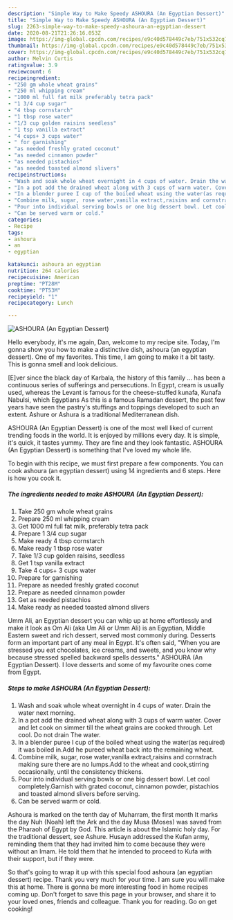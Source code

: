 ```yaml
---
description: "Simple Way to Make Speedy ASHOURA (An Egyptian Dessert)"
title: "Simple Way to Make Speedy ASHOURA (An Egyptian Dessert)"
slug: 2263-simple-way-to-make-speedy-ashoura-an-egyptian-dessert
date: 2020-08-21T21:26:16.053Z
image: https://img-global.cpcdn.com/recipes/e9c40d578449c7eb/751x532cq70/ashoura-an-egyptian-dessert-recipe-main-photo.jpg
thumbnail: https://img-global.cpcdn.com/recipes/e9c40d578449c7eb/751x532cq70/ashoura-an-egyptian-dessert-recipe-main-photo.jpg
cover: https://img-global.cpcdn.com/recipes/e9c40d578449c7eb/751x532cq70/ashoura-an-egyptian-dessert-recipe-main-photo.jpg
author: Melvin Curtis
ratingvalue: 3.9
reviewcount: 6
recipeingredient:
- "250 gm whole wheat grains"
- "250 ml whipping cream"
- "1000 ml full fat milk preferably tetra pack"
- "1 3/4 cup sugar"
- "4 tbsp cornstarch"
- "1 tbsp rose water"
- "1/3 cup golden raisins seedless"
- "1 tsp vanilla extract"
- "4 cups+ 3 cups water"
- " for garnishing"
- "as needed freshly grated coconut"
- "as needed cinnamon powder"
- "as needed pistachios"
- "as needed toasted almond slivers"
recipeinstructions:
- "Wash and soak whole wheat overnight in 4 cups of water. Drain the water next morning."
- "In a pot add the drained wheat along with 3 cups of warm water. Cover and let cook on simmer till the wheat grains are cooked through. Let cool. Do not drain The water."
- "In a blender puree I cup of the boiled wheat using the water(as required) it was boiled in.Add he pureed wheat back into the remaining wheat."
- "Combine milk, sugar, rose water,vanilla extract,raisins and cornstrach making sure there are no lumps.Add to the wheat and cook,stirring occasionally, until the consistency thickens."
- "Pour into individual serving bowls or one big dessert bowl. Let cool completely.Garnish with grated coconut, cinnamon powder, pistachios and toasted almond slivers before serving."
- "Can be served warm or cold."
categories:
- Recipe
tags:
- ashoura
- an
- egyptian

katakunci: ashoura an egyptian 
nutrition: 264 calories
recipecuisine: American
preptime: "PT28M"
cooktime: "PT53M"
recipeyield: "1"
recipecategory: Lunch

---
```



![ASHOURA (An Egyptian Dessert)](https://img-global.cpcdn.com/recipes/e9c40d578449c7eb/751x532cq70/ashoura-an-egyptian-dessert-recipe-main-photo.jpg)

Hello everybody, it's me again, Dan, welcome to my recipe site. Today, I'm gonna show you how to make a distinctive dish, ashoura (an egyptian dessert). One of my favorites. This time, I am going to make it a bit tasty. This is gonna smell and look delicious.

[E]ver since the black day of Karbala, the history of this family … has been a continuous series of sufferings and persecutions. In Egypt, cream is usually used, whereas the Levant is famous for the cheese-stuffed kunafa, Kunafa Nabulsi, which Egyptians As this is a famous Ramadan dessert, the past few years have seen the pastry&#39;s stuffings and toppings developed to such an extent. Ashure or Ashura is a traditional Mediterranean dish.

ASHOURA (An Egyptian Dessert) is one of the most well liked of current trending foods in the world. It is enjoyed by millions every day. It is simple, it's quick, it tastes yummy. They are fine and they look fantastic. ASHOURA (An Egyptian Dessert) is something that I've loved my whole life.


To begin with this recipe, we must first prepare a few components. You can cook ashoura (an egyptian dessert) using 14 ingredients and 6 steps. Here is how you cook it.

<!--inarticleads1-->

##### The ingredients needed to make ASHOURA (An Egyptian Dessert):

1. Take 250 gm whole wheat grains
1. Prepare 250 ml whipping cream
1. Get 1000 ml full fat milk, preferably tetra pack
1. Prepare 1 3/4 cup sugar
1. Make ready 4 tbsp cornstarch
1. Make ready 1 tbsp rose water
1. Take 1/3 cup golden raisins, seedless
1. Get 1 tsp vanilla extract
1. Take 4 cups+ 3 cups water
1. Prepare  for garnishing
1. Prepare as needed freshly grated coconut
1. Prepare as needed cinnamon powder
1. Get as needed pistachios
1. Make ready as needed toasted almond slivers


Umm Ali, an Egyptian dessert you can whip up at home effortlessly and make it look as Om Ali (aka Um Ali or Umm Ali) is an Egyptian, Middle Eastern sweet and rich dessert, served most commonly during. Desserts form an important part of any meal in Egypt. It&#39;s often said, &#34;When you are stressed you eat chocolates, ice creams, and sweets, and you know why because stressed spelled backward spells desserts.&#34; ASHOURA (An Egyptian Dessert). I love desserts and some of my favourite ones come from Egypt. 

<!--inarticleads2-->

##### Steps to make ASHOURA (An Egyptian Dessert):

1. Wash and soak whole wheat overnight in 4 cups of water. Drain the water next morning.
1. In a pot add the drained wheat along with 3 cups of warm water. Cover and let cook on simmer till the wheat grains are cooked through. Let cool. Do not drain The water.
1. In a blender puree I cup of the boiled wheat using the water(as required) it was boiled in.Add he pureed wheat back into the remaining wheat.
1. Combine milk, sugar, rose water,vanilla extract,raisins and cornstrach making sure there are no lumps.Add to the wheat and cook,stirring occasionally, until the consistency thickens.
1. Pour into individual serving bowls or one big dessert bowl. Let cool completely.Garnish with grated coconut, cinnamon powder, pistachios and toasted almond slivers before serving.
1. Can be served warm or cold.


Ashoura is marked on the tenth day of Muharram, the first month It marks the day Nuh (Noah) left the Ark and the day Musa (Moses) was saved from the Pharaoh of Egypt by God. This article is about the Islamic holy day. For the traditional dessert, see Ashure. Husayn addressed the Kufan army, reminding them that they had invited him to come because they were without an Imam. He told them that he intended to proceed to Kufa with their support, but if they were. 

So that's going to wrap it up with this special food ashoura (an egyptian dessert) recipe. Thank you very much for your time. I am sure you will make this at home. There is gonna be more interesting food in home recipes coming up. Don't forget to save this page in your browser, and share it to your loved ones, friends and colleague. Thank you for reading. Go on get cooking!
